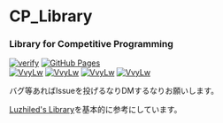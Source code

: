 # CP_Library
  
### Library for Competitive Programming  

[![verify](https://github.com/VvyLw/CP_Library/actions/workflows/verify.yml/badge.svg)](https://github.com/VvyLw/CP_Library/actions/workflows/verify.yml)
[![GitHub Pages](https://img.shields.io/static/v1?label=GitHub+Pages&message=+&color=brightgreen&logo=github)](https://VvyLw.github.io/CP_Library/)  
[![VvyLw](https://img.shields.io/endpoint?url=https%3A%2F%2Fatcoder-badges.now.sh%2Fapi%2Fatcoder%2Fjson%2FVvyLw)](https://atcoder.jp/users/VvyLw)
[![VvyLw](https://img.shields.io/endpoint?url=https%3A%2F%2Fatcoder-badges.now.sh%2Fapi%2Fcodeforces%2Fjson%2FVvyLw)](https://codeforces.com/profile/VvyLw)
[![VvyLw](https://img.shields.io/badge/yukicoder-VvyLw-1f1e33)](https://yukicoder.me/users/18182)
[![VvyLw](https://img.shields.io/badge/CodinGame-VvyLw-yellow)](https://www.codingame.com/profile/119e2af9dda8c75e90fbd06b4bec45ec5990455)
  
バグ等あればIssueを投げるなりDMするなりお願いします。  
  
[Luzhiled's Library](https://ei1333.github.io/library/)を基本的に参考にしています。